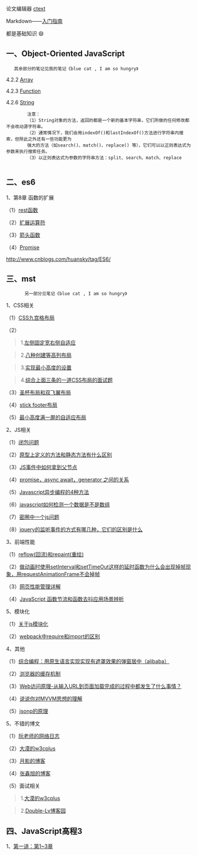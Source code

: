 论文编辑器 [ctext](http://blog.sina.com.cn/s/blog_6647de110102uw3a.html)   

Markdown——[入门指南](http://www.jianshu.com/p/1e402922ee32/) 

都是基础知识 :smile:

##  一、Object-Oriented JavaScript       

       其余部分的笔记见我的笔记《blue cat , I am so hungry》
     
4.2.2 [Array](https://github.com/Seasons123/blog/issues/11)  

4.2.3 [Function](https://github.com/Seasons123/blog/issues/14)  

4.2.6 [String](https://github.com/Seasons123/blog/issues/15)

            注意：
            （1）String对象的方法，返回的都是一个新的基本字符串，它们所做的任何修改都不会改动源字符串。
            （2）通常情况下，我们会用indexOf()和lastIndexOf()方法进行字符串内搜索，但除此之外还有一些功能更为
            强大的方法（如search()、match()、replace() 等），它们可以以正则表达式为参数来执行搜索任务。
            （3）以正则表达式为参数的字符串方法：split、search、match、replace        


## 二、es6

1、第8章 函数的扩展

（1）[rest函数](https://github.com/Seasons123/blog/issues/12) 

（2）[扩展运算符](https://github.com/Seasons123/blog/issues/12) 

（3）[箭头函数](https://github.com/Seasons123/blog/issues/41) 

（4）[Promise](https://github.com/Seasons123/blog/issues/52) 


http://www.cnblogs.com/huansky/tag/ES6/ 



## 三、mst

           另一部分见笔记《blue cat , I am so hungry》
       
1、CSS相关

（1）[CSS九宫格布局](https://github.com/Seasons123/blog/issues/19) 

（2）
 > 1.[左侧固定宽右侧自适应](https://github.com/Seasons123/blog/issues/38)

 > 2.[八种创建等高列布局](http://www.w3cplus.com/css/creaet-equal-height-columns)

 > 3.[实现最小高度的设置](https://github.com/Seasons123/blog/issues/39)

 > 4.[综合上面三条的一道CSS布局的面试题](https://github.com/Seasons123/blog/issues/40)
 
（3）[圣杯布局和双飞翼布局](http://www.jianshu.com/p/f9bcddb0e8b4)

（4）[stick footer布局](https://github.com/Seasons123/blog/issues/46)

（5）[最小高度满一屏的自适应布局](https://github.com/Seasons123/blog/issues/47)


2、JS相关

（1）[闭包问题](https://github.com/Seasons123/blog/issues/18) 

（2）[原型上定义的方法和静态方法有什么区别 ](https://github.com/Seasons123/blog/issues/21)

（3）[JS事件中如何拿到父节点](https://github.com/Seasons123/blog/issues/37) 

（4）[promise，async await，generator 之间的关系 ](https://github.com/Seasons123/blog/issues/17) 

（5）[Javascript异步编程的4种方法](http://www.ruanyifeng.com/blog/2012/12/asynchronous%EF%BC%BFjavascript.html) 

（6）[javascript如何检测一个数据是不是数组](https://github.com/Seasons123/blog/issues/42) 

（7）[密圈中一个js问题](https://github.com/Seasons123/blog/issues/43) 

（8）[jquery的监听事件的方式有哪几种，它们的区别是什么](https://github.com/Seasons123/blog/issues/51)

3、前端性能

（1）[reflow(回流)和repaint(重绘)](https://github.com/Seasons123/blog/issues/28)

（2）[做动画时使用setInterval和setTimeOut这样的延时函数为什么会出现掉帧现象，用requestAnimationFrame不会掉帧](https://github.com/Seasons123/blog/issues/29)
   
（3）[网页性能管理详解](http://www.ruanyifeng.com/blog/2015/09/web-page-performance-in-depth.html) 

（4）[JavaScript 函数节流和函数去抖应用场景辨析](https://github.com/hanzichi/underscore-analysis/issues/20) 

5、模块化

（1）[关于js模块化](https://github.com/Seasons123/ADReact/issues/32) 

（2）[webpack中require和import的区别](https://github.com/Seasons123/blog/issues/45) 

4、其他

（1）[综合编程：用原生语言实现实现有遮罩效果的弹窗居中（alibaba）]( https://github.com/Seasons123/popup) 

（2）[浏览器的缓存机制](https://github.com/Seasons123/blog/issues/20) 

（3）[Web访问原理-从输入URL到页面加载完成的过程中都发生了什么事情？](https://github.com/Seasons123/blog/issues/30) 

（4）[说说你对MVVM思想的理解](https://github.com/Seasons123/blog/issues/50)

（5）[jsonp的原理](https://github.com/Seasons123/blog/issues/49)

5、不错的博文

（1）[阮老师的网络日志](http://www.ruanyifeng.com/blog/archives.html)

（2）[大漠的w3cplus](http://www.w3cplus.com/)

（3）[月影的博客](https://www.h5jun.com/)

（4）[张鑫旭的博客](http://www.zhangxinxu.com/)

（5）面试相关
 > 1.[大漠的w3cplus](http://www.cnblogs.com/skylar/category/627149.html)

 > 2.[Double-Lv博客园](https://github.com/Seasons123/blog/issues/53)



## 四、JavaScript高程3

1、[第一讲：第1~3章](http://www.cnblogs.com/bling/p/5554067.html)  

